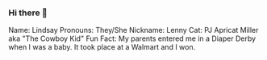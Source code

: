 ### Hi there 👋

Name: Lindsay 
Pronouns: They/She
Nickname: Lenny
Cat: PJ Apricat Miller aka "The Cowboy Kid"
Fun Fact: My parents entered me in a Diaper Derby when I was a baby.  It took place at a Walmart and I won.

<!--
**lem7931/lem7931** is a ✨ _special_ ✨ repository because its `README.md` (this file) appears on your GitHub profile.

Here are some ideas to get you started:

- 🔭 I’m currently working on ...
- 🌱 I’m currently learning ...
- 👯 I’m looking to collaborate on ...
- 🤔 I’m looking for help with ...
- 💬 Ask me about ...
- 📫 How to reach me: ...
- 😄 Pronouns: ...
- ⚡ Fun fact: ...
-->
